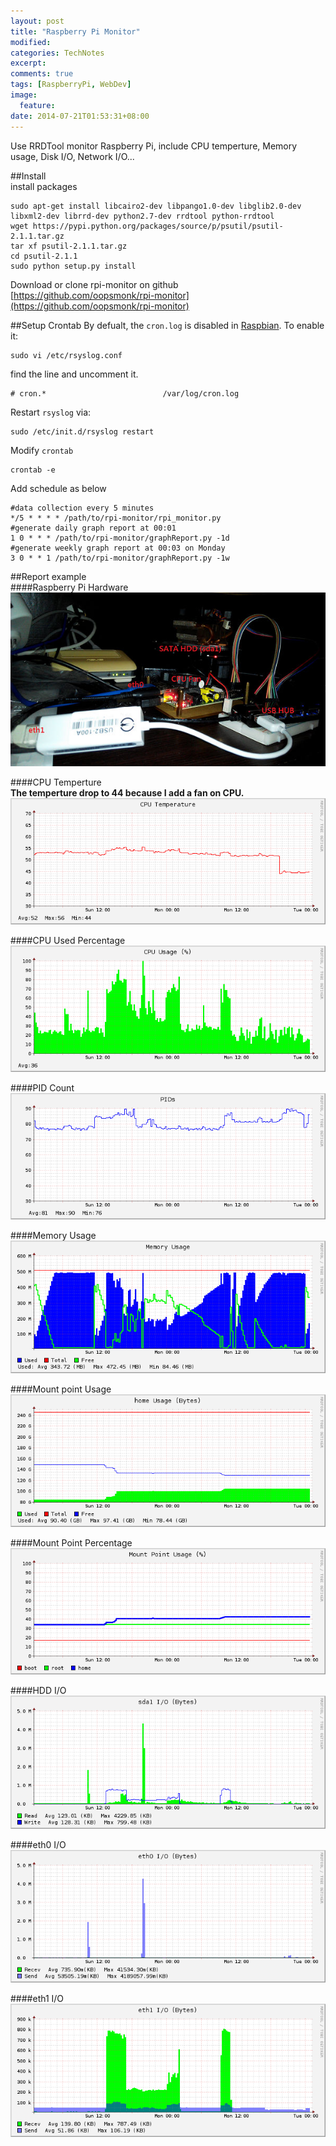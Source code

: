 ```yaml
---
layout: post
title: "Raspberry Pi Monitor" 
modified:
categories: TechNotes
excerpt:  
comments: true
tags: [RaspberryPi, WebDev]
image:
  feature:
date: 2014-07-21T01:53:31+08:00
---
```


Use RRDTool monitor Raspberry Pi, include CPU temperture, Memory usage, Disk I/O, Network I/O...  

##Install  
install packages  

    sudo apt-get install libcairo2-dev libpango1.0-dev libglib2.0-dev libxml2-dev librrd-dev python2.7-dev rrdtool python-rrdtool
    wget https://pypi.python.org/packages/source/p/psutil/psutil-2.1.1.tar.gz
    tar xf psutil-2.1.1.tar.gz
    cd psutil-2.1.1
    sudo python setup.py install

Download or clone rpi-monitor on github  
[https://github.com/oopsmonk/rpi-monitor](https://github.com/oopsmonk/rpi-monitor)  

##Setup Crontab
By defualt, the `cron.log` is disabled in [Raspbian](http://www.raspbian.org/).
To enable it:

    sudo vi /etc/rsyslog.conf

find the line and uncomment it.

    # cron.*                          /var/log/cron.log

Restart `rsyslog` via:

    sudo /etc/init.d/rsyslog restart

Modify `crontab`

    crontab -e

Add schedule as below

    #data collection every 5 minutes
    */5 * * * * /path/to/rpi-monitor/rpi_monitor.py
    #generate daily graph report at 00:01
    1 0 * * * /path/to/rpi-monitor/graphReport.py -1d
    #generate weekly graph report at 00:03 on Monday
    3 0 * * 1 /path/to/rpi-monitor/graphReport.py -1w  

##Report example  
####Raspberry Pi Hardware    
<img src="https://github.com/oopsmonk/markdown-note/raw/master/pictures/20140721-RPi.jpg">  

####CPU Temperture  
__The temperture drop to 44 because I add a fan on CPU.__  
<img src="https://github.com/oopsmonk/markdown-note/raw/master/pictures/20140721-cpuTemp-2d.png">  

####CPU Used Percentage  
<img src="https://github.com/oopsmonk/markdown-note/raw/master/pictures/20140721-cpuUsage-2d.png">  

####PID Count  
<img src="https://github.com/oopsmonk/markdown-note/raw/master/pictures/20140721-PIDs-2d.png">  

####Memory Usage  
<img src="https://github.com/oopsmonk/markdown-note/raw/master/pictures/20140721-memUsage-2d.png">  

####Mount point Usage  
<img src="https://github.com/oopsmonk/markdown-note/raw/master/pictures/20140721-mountPoint-home-2d.png">  

####Mount Point Percentage  
<img src="https://github.com/oopsmonk/markdown-note/raw/master/pictures/20140721-mountPointPercent-2d.png">  

####HDD I/O  
<img src="https://github.com/oopsmonk/markdown-note/raw/master/pictures/20140721-hdd-sda1-2d.png">  

####eth0 I/O  
<img src="https://github.com/oopsmonk/markdown-note/raw/master/pictures/20140721-interface-eth0-2d.png">  

####eth1 I/O  
<img src="https://github.com/oopsmonk/markdown-note/raw/master/pictures/20140721-interface-eth1-2d.png">  


